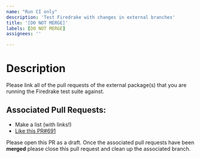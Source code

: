 ```yaml
---
name: "Run CI only"
description: 'Test Firedrake with changes in external branches'
title: '[DO NOT MERGE]'
labels: [DO NOT MERGE]
assignees: ''

---
```


# Description
Please link all of the pull requests of the external package(s) that
you are running the Firedrake test suite against.

## Associated Pull Requests:
- Make a list (with links!)
- [Like this PR#691](https://github.com/OP2/PyOP2/pull/691)

Please open this PR as a draft. Once the associated pull requests have
been **merged** please close this pull request and clean up the
associated branch.
